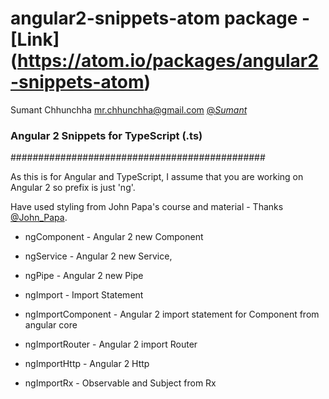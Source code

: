 # angular2-snippets-atom package - [Link] (https://atom.io/packages/angular2-snippets-atom)

Sumant Chhunchha
mr.chhunchha@gmail.com
[@_Sumant_](https://twitter.com/_Sumant_)

### Angular 2 Snippets for TypeScript (.ts)
##############################################

As this is for Angular and TypeScript, I assume that you are working on Angular 2 so prefix is just 'ng'.

Have used styling from John Papa's course and material - Thanks [@John_Papa](https://twitter.com/John_Papa).

* ngComponent - Angular 2 new Component

* ngService - Angular 2 new Service,

* ngPipe - Angular 2 new Pipe

* ngImport - Import Statement

* ngImportComponent - Angular 2 import statement for Component from angular core

* ngImportRouter - Angular 2 import Router

* ngImportHttp - Angular 2 Http

* ngImportRx - Observable and Subject from Rx
